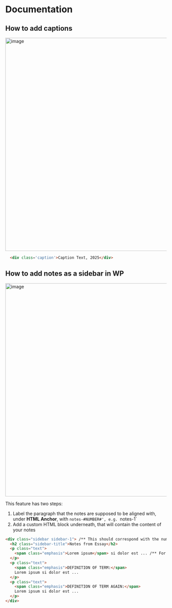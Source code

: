 # Documentation
## How to add captions
<img width="667" alt="image" src="https://github.com/user-attachments/assets/38b8d449-7ad7-41e0-b4a9-d9feb2ad72bd" />

```html 
  <div class='caption'>Caption Text, 2025</div>
```


## How to add notes as a sidebar in WP
<img width="667" alt="image" src="https://github.com/user-attachments/assets/44f0518d-c2c1-4532-b756-cbedf52e369d" />

This feature has two steps:
1. Label the paragraph that the notes are supposed to be aligned with, under **HTML Anchor**, with `notes-#NUMBER#', e.g. `notes-1`
2. Add a custom HTML block underneath, that will contain the content of your notes

```html
<div class="sidebar sidebar-1"> /** This should correspond with the number of the HTML anchor of the block it will top align with **/
  <h2 class="sidebar-title">Notes from Essay</h2> 
  <p class="text">
    <span class="emphasis">Lorem ipsum</span> si dolor est ... /** For emphasizing parts of the text **/
  </p>
  <p class="text">
    <span class="emphasis">DEFINITION OF TERM:</span>
    Lorem ipsum si dolor est ...
  </p>
  <p class="text">
    <span class="emphasis">DEFINITION OF TERM AGAIN:</span> 
    Lorem ipsum si dolor est ...
  </p>
</div>
```

